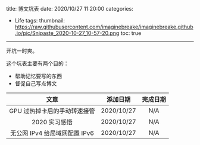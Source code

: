 title: 博文坑表
date: 2020/10/27 11:20:00
categories:
- Life
tags:
thumbnail: https://raw.githubusercontent.com/imaginebreake/imaginebreake.github.io/pic/Snipaste_2020-10-27_10-57-20.png
toc: true
---

开坑一时爽。

<!-- more -->

这个坑表主要有两个目的：
- 帮助记忆要写的东西
- 督促自己写点博文

|  文章   | 添加日期 | 完成日期  |
| :--: | :--: | :--: |
| GPU 过热掉卡后的手动转速接管 | 2020/10/27 | N/A |
| 2020 实习感悟 | 2020/10/27 | N/A |
| 无公网 IPv4 给局域网配置 IPv6 | 2020/10/27 | N/A |

